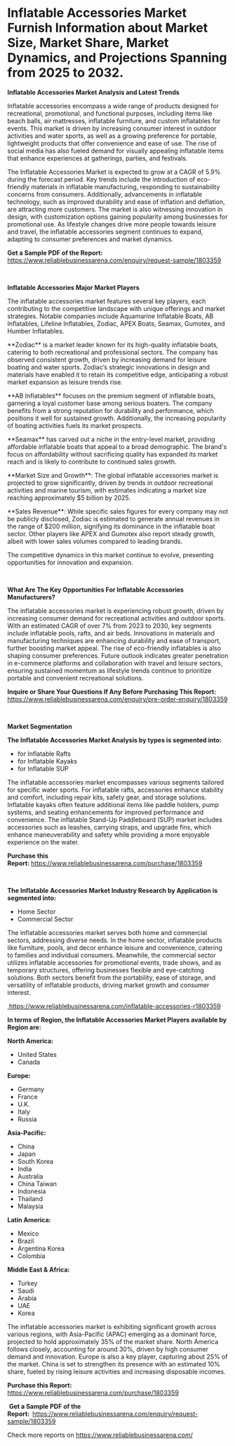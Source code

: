 <p><h1>Inflatable Accessories Market Furnish Information about Market Size, Market Share, Market Dynamics, and Projections Spanning from 2025 to 2032.</h1></p><p><strong>Inflatable Accessories Market Analysis and Latest Trends</strong></p>
<p><p>Inflatable accessories encompass a wide range of products designed for recreational, promotional, and functional purposes, including items like beach balls, air mattresses, inflatable furniture, and custom inflatables for events. This market is driven by increasing consumer interest in outdoor activities and water sports, as well as a growing preference for portable, lightweight products that offer convenience and ease of use. The rise of social media has also fueled demand for visually appealing inflatable items that enhance experiences at gatherings, parties, and festivals.</p><p>The Inflatable Accessories Market is expected to grow at a CAGR of 5.9% during the forecast period. Key trends include the introduction of eco-friendly materials in inflatable manufacturing, responding to sustainability concerns from consumers. Additionally, advancements in inflatable technology, such as improved durability and ease of inflation and deflation, are attracting more customers. The market is also witnessing innovation in design, with customization options gaining popularity among businesses for promotional use. As lifestyle changes drive more people towards leisure and travel, the inflatable accessories segment continues to expand, adapting to consumer preferences and market dynamics.</p></p>
<p><strong>Get a Sample PDF of the Report:&nbsp;</strong> <a href="https://www.reliablebusinessarena.com/enquiry/request-sample/1803359?utm_campaign=2335&utm_medium=2&utm_source=Github&utm_content=ia&utm_term=07022025&utm_id=inflatable-accessories">https://www.reliablebusinessarena.com/enquiry/request-sample/1803359</a></p>
<p>&nbsp;</p>
<p><strong>Inflatable Accessories Major Market Players</strong></p>
<p><p>The inflatable accessories market features several key players, each contributing to the competitive landscape with unique offerings and market strategies. Notable companies include Aquamarine Inflatable Boats, AB Inflatables, Lifeline Inflatables, Zodiac, APEX Boats, Seamax, Gumotex, and Humber Inflatables.</p><p>**Zodiac** is a market leader known for its high-quality inflatable boats, catering to both recreational and professional sectors. The company has observed consistent growth, driven by increasing demand for leisure boating and water sports. Zodiac’s strategic innovations in design and materials have enabled it to retain its competitive edge, anticipating a robust market expansion as leisure trends rise.</p><p>**AB Inflatables** focuses on the premium segment of inflatable boats, garnering a loyal customer base among serious boaters. The company benefits from a strong reputation for durability and performance, which positions it well for sustained growth. Additionally, the increasing popularity of boating activities fuels its market prospects.</p><p>**Seamax** has carved out a niche in the entry-level market, providing affordable inflatable boats that appeal to a broad demographic. The brand's focus on affordability without sacrificing quality has expanded its market reach and is likely to contribute to continued sales growth.</p><p>**Market Size and Growth**: The global inflatable accessories market is projected to grow significantly, driven by trends in outdoor recreational activities and marine tourism, with estimates indicating a market size reaching approximately $5 billion by 2025.</p><p>**Sales Revenue**: While specific sales figures for every company may not be publicly disclosed, Zodiac is estimated to generate annual revenues in the range of $200 million, signifying its dominance in the inflatable boat sector. Other players like APEX and Gumotex also report steady growth, albeit with lower sales volumes compared to leading brands.</p><p>The competitive dynamics in this market continue to evolve, presenting opportunities for innovation and expansion.</p></p>
<p>&nbsp;</p>
<p><strong>What Are The Key Opportunities For Inflatable Accessories Manufacturers?</strong></p>
<p><p>The inflatable accessories market is experiencing robust growth, driven by increasing consumer demand for recreational activities and outdoor sports. With an estimated CAGR of over 7% from 2023 to 2030, key segments include inflatable pools, rafts, and air beds. Innovations in materials and manufacturing techniques are enhancing durability and ease of transport, further boosting market appeal. The rise of eco-friendly inflatables is also shaping consumer preferences. Future outlook indicates greater penetration in e-commerce platforms and collaboration with travel and leisure sectors, ensuring sustained momentum as lifestyle trends continue to prioritize portable and convenient recreational solutions.</p></p>
<p><strong>Inquire or Share Your Questions If Any Before Purchasing This Report:</strong> <a href="https://www.reliablebusinessarena.com/enquiry/pre-order-enquiry/1803359?utm_campaign=2335&utm_medium=2&utm_source=Github&utm_content=ia&utm_term=07022025&utm_id=inflatable-accessories">https://www.reliablebusinessarena.com/enquiry/pre-order-enquiry/1803359</a></p>
<p>&nbsp;</p>
<p><strong>Market Segmentation</strong></p>
<p><strong>The Inflatable Accessories Market Analysis by types is segmented into:</strong></p>
<p><ul><li>for Inflatable Rafts</li><li>for Inflatable Kayaks</li><li>for Inflatable SUP</li></ul></p>
<p><p>The inflatable accessories market encompasses various segments tailored for specific water sports. For inflatable rafts, accessories enhance stability and comfort, including repair kits, safety gear, and storage solutions. Inflatable kayaks often feature additional items like paddle holders, pump systems, and seating enhancements for improved performance and convenience. The inflatable Stand-Up Paddleboard (SUP) market includes accessories such as leashes, carrying straps, and upgrade fins, which enhance maneuverability and safety while providing a more enjoyable experience on the water.</p></p>
<p><strong>Purchase this Report:&nbsp;</strong><a href="https://www.reliablebusinessarena.com/purchase/1803359?utm_campaign=2335&utm_medium=2&utm_source=Github&utm_content=ia&utm_term=07022025&utm_id=inflatable-accessories">https://www.reliablebusinessarena.com/purchase/1803359</a></p>
<p>&nbsp;</p>
<p><strong>The Inflatable Accessories Market Industry Research by Application is segmented into:</strong></p>
<p><ul><li>Home Sector</li><li>Commercial Sector</li></ul></p>
<p><p>The inflatable accessories market serves both home and commercial sectors, addressing diverse needs. In the home sector, inflatable products like furniture, pools, and decor enhance leisure and convenience, catering to families and individual consumers. Meanwhile, the commercial sector utilizes inflatable accessories for promotional events, trade shows, and as temporary structures, offering businesses flexible and eye-catching solutions. Both sectors benefit from the portability, ease of storage, and versatility of inflatable products, driving market growth and consumer interest.</p></p>
<p><a href="https://www.reliablebusinessarena.com/inflatable-accessories-r1803359?utm_campaign=2335&utm_medium=2&utm_source=Github&utm_content=ia&utm_term=07022025&utm_id=inflatable-accessories">&nbsp;https://www.reliablebusinessarena.com/inflatable-accessories-r1803359</a></p>
<p><strong>In terms of Region, the Inflatable Accessories Market Players available by Region are:</strong></p>
<p>
    <p> <strong> North America: </strong>
        <ul>
            <li>United States</li>
            <li>Canada</li>
        </ul>
        </p> 
    <p> <strong> Europe: </strong>
        <ul>
            <li>Germany</li>
            <li>France</li>
            <li>U.K.</li>
            <li>Italy</li>
            <li>Russia</li>
        </ul>
        </p> 
    <p> <strong> Asia-Pacific: </strong>
        <ul>
            <li>China</li>
            <li>Japan</li>
            <li>South Korea</li>
            <li>India</li>
            <li>Australia</li>
            <li>China Taiwan</li>
            <li>Indonesia</li>
            <li>Thailand</li>
            <li>Malaysia</li>
        </ul>
        </p> 
    <p> <strong> Latin America: </strong>
        <ul>
            <li>Mexico</li>
            <li>Brazil</li>
            <li>Argentina Korea</li>
            <li>Colombia</li>
        </ul>
        </p> 
    <p> <strong> Middle East & Africa: </strong>
        <ul>
            <li>Turkey</li>
            <li>Saudi</li>
            <li>Arabia</li>
            <li>UAE</li>
            <li>Korea</li>
        </ul>
    </p>
    </p>
<p><p>The inflatable accessories market is exhibiting significant growth across various regions, with Asia-Pacific (APAC) emerging as a dominant force, projected to hold approximately 35% of the market share. North America follows closely, accounting for around 30%, driven by high consumer demand and innovation. Europe is also a key player, capturing about 25% of the market. China is set to strengthen its presence with an estimated 10% share, fueled by rising leisure activities and increasing disposable incomes.</p></p>
<p><strong>Purchase this Report: </strong><a href="https://www.reliablebusinessarena.com/purchase/1803359?utm_campaign=2335&utm_medium=2&utm_source=Github&utm_content=ia&utm_term=07022025&utm_id=inflatable-accessories">https://www.reliablebusinessarena.com/purchase/1803359</a></p>
<p>&nbsp;<strong>Get a Sample PDF of the Report:&nbsp;&nbsp;</strong><a href="https://www.reliablebusinessarena.com/enquiry/request-sample/1803359?utm_campaign=2335&utm_medium=2&utm_source=Github&utm_content=ia&utm_term=07022025&utm_id=inflatable-accessories">https://www.reliablebusinessarena.com/enquiry/request-sample/1803359</a></p>
<p><strong></strong></p>
<p>Check more reports on <a href="https://www.reliablebusinessarena.com/?utm_campaign=2335&utm_medium=2&utm_source=Github&utm_content=ia&utm_term=07022025&utm_id=inflatable-accessories">https://www.reliablebusinessarena.com/</a></p>